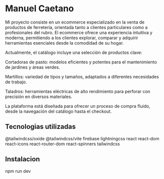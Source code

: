 # Manuel Caetano

Mi proyecto consiste en un ecommerce especializado en la venta de productos de ferretería, orientada tanto a clientes particulares como a profesionales del rubro. El ecommerce ofrece una experiencia intuitiva y moderna, permitiendo a los clientes explorar, comparar y adquirir herramientas esenciales desde la comodidad de su hogar.

Actualmente, el catálogo incluye una selección de productos clave:

Cortadoras de pasto: modelos eficientes y potentes para el mantenimiento de jardines y áreas verdes.

Martillos: variedad de tipos y tamaños, adaptados a diferentes necesidades de trabajo.

Taladros: herramientas eléctricas de alto rendimiento para perforar con precisión en diversos materiales.

La plataforma está diseñada para ofrecer un proceso de compra fluido, desde la navegación del catálogo hasta el checkout.

## Tecnologias utilizadas

@tailwindcss/oxide
@tailwindcss/vite
firebase
lightningcss
react
react-dom
react-icons
react-router-dom
react-spinners
tailwindcss

## Instalacion

npm run dev
